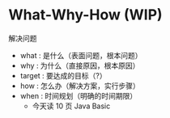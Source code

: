 # What-Why-How (WIP)

解决问题

- what : 是什么（表面问题，根本问题）
- why : 为什么（直接原因，根本原因）
- target : 要达成的目标（?）
- how : 怎么办（解决方案，实行步骤）
- when : 时间规划（明确的时间期限）
    - 今天读 10 页 Java Basic
